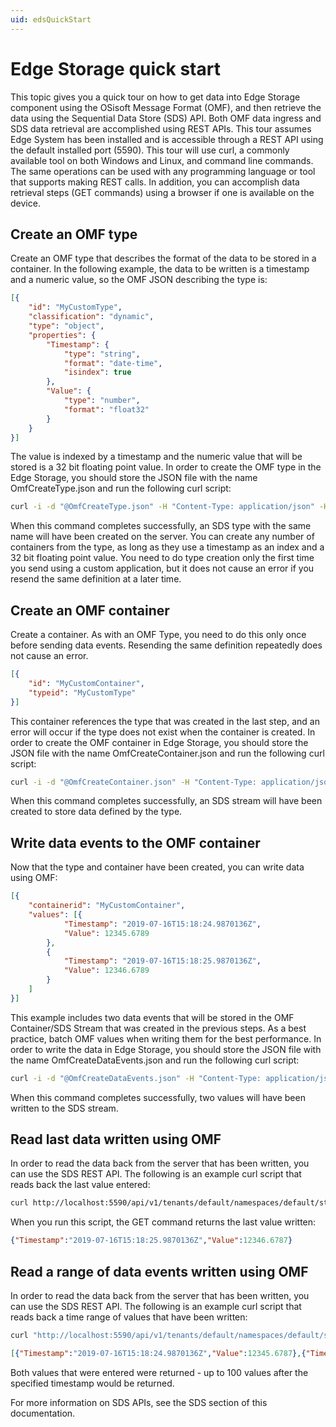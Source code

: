 ```yaml
---
uid: edsQuickStart
---
```


# Edge Storage quick start

This topic gives you a quick tour on how to get data into Edge Storage component using the OSisoft Message Format (OMF), and then retrieve the data using the Sequential Data Store (SDS) API. Both OMF data ingress and SDS data retrieval are accomplished using REST APIs. This tour assumes Edge System has been installed and is accessible through a REST API using the default installed port (5590). This tour will use curl, a commonly available tool on both Windows and Linux, and command line commands. The same operations can be used with any programming language or tool that supports making REST calls. In addition, you can accomplish data retrieval steps (GET commands) using a browser if one is available on the device.

## Create an OMF type

Create an OMF type that describes the format of the data to be stored in a container. In the following example, the data to be written is a timestamp and a numeric value, so the OMF JSON describing the type is:

```json
[{
    "id": "MyCustomType",
    "classification": "dynamic",
    "type": "object",
    "properties": {
        "Timestamp": {
            "type": "string",
            "format": "date-time",
            "isindex": true
        },
        "Value": {
            "type": "number",
            "format": "float32"
        }
    }
}]
```

The value is indexed by a timestamp and the numeric value that will be stored is a 32 bit floating point value. In order to create the OMF type in the Edge Storage, you should store the JSON file with the name OmfCreateType.json and run the following curl script:

```bash
curl -i -d "@OmfCreateType.json" -H "Content-Type: application/json" -H "producertoken: x " -H "omfversion: 1.1" -H "action: create" -H "messageformat: json" -H "messagetype: type" -X POST http://localhost:5590/api/v1/tenants/default/namespaces/default/omf/
```

When this command completes successfully, an SDS type with the same name will have been created on the server. You can create any number of containers from the type, as long as they use a timestamp as an index and a 32 bit floating point value. You need to do type creation only the first time you send using a custom application, but it does not cause an error if you resend the same definition at a later time.

## Create an OMF container

Create a container. As with an OMF Type, you need to do this only once before sending data events. Resending the same definition repeatedly does not cause an error.

```json
[{
    "id": "MyCustomContainer",
    "typeid": "MyCustomType"
}]
```

This container references the type that was created in the last step, and an error will occur if the type does not exist when the container is created. In order to create the OMF container in Edge Storage, you should store the JSON file with the name OmfCreateContainer.json and run the following curl script:

```bash
curl -i -d "@OmfCreateContainer.json" -H "Content-Type: application/json" -H "producertoken: x " -H "omfversion: 1.1" -H "action: create" -H "messageformat: json" -H "messagetype: container" -X POST http://localhost:5590/api/v1/tenants/default/namespaces/default/omf/
```

When this command completes successfully, an SDS stream will have been created to store data defined by the type.

## Write data events to the OMF container

Now that the type and container have been created, you can write data using OMF:

```json
[{
    "containerid": "MyCustomContainer",
    "values": [{
            "Timestamp": "2019-07-16T15:18:24.9870136Z",
            "Value": 12345.6789
        },
        {
            "Timestamp": "2019-07-16T15:18:25.9870136Z",
            "Value": 12346.6789
        }
    ]
}]
```

This example includes two data events that will be stored in the OMF Container/SDS Stream that was created in the previous steps. As a best practice, batch OMF values when writing them for the best performance. In order to write the data in Edge Storage, you should store the JSON file with the name OmfCreateDataEvents.json and run the following curl script:

```bash
curl -i -d "@OmfCreateDataEvents.json" -H "Content-Type: application/json" -H "producertoken: x " -H "omfversion: 1.1" -H "action: create" -H "messageformat: json" -H "messagetype: data" -X POST http://localhost:5590/api/v1/tenants/default/namespaces/default/omf/
```

When this command completes successfully, two values will have been written to the SDS stream.

## Read last data written using OMF

In order to read the data back from the server that has been written, you can use the SDS REST API. The following is an example curl script that reads back the last value entered:

```bash
curl http://localhost:5590/api/v1/tenants/default/namespaces/default/streams/MyCustomContainer/Data/Last
```

When you run this script, the GET command returns the last value written:

```json
{"Timestamp":"2019-07-16T15:18:25.9870136Z","Value":12346.6787}
```

## Read a range of data events written using OMF

In order to read the data back from the server that has been written, you can use the SDS REST API. The following is an example curl script that reads back a time range of values that have been written:

```bash
curl "http://localhost:5590/api/v1/tenants/default/namespaces/default/streams/MyCustomContainer/Data?startIndex=2019-07-08T13:00:00Z&count=100"
```

```json
[{"Timestamp":"2019-07-16T15:18:24.9870136Z","Value":12345.6787},{"Timestamp":"2019-07-16T15:18:25.9870136Z","Value":12346.6787}]
```

Both values that were entered were returned - up to 100 values after the specified timestamp would be returned.

For more information on SDS APIs, see the SDS section of this documentation.
